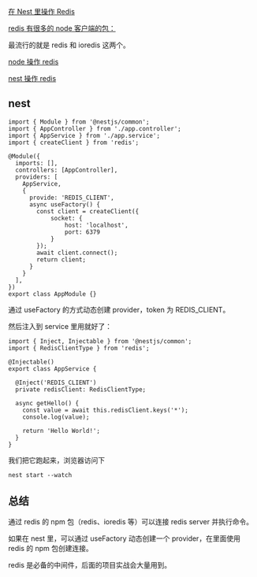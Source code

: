 [在 Nest 里操作 Redis](https://juejin.cn/book/7226988578700525605/section/7229127888937680956)

[redis 有很多的 node 客户端的包：](https://redis.io/resources/clients/#nodejs)

最流行的就是 redis 和 ioredis 这两个。

[node 操作 redis](https://github.com/thinkasany/nestjs-course-code/tree/master/51/redis-node-test)

[nest 操作 redis](https://github.com/thinkasany/nestjs-course-code/tree/master/51/nest-redis)

## nest

```
import { Module } from '@nestjs/common';
import { AppController } from './app.controller';
import { AppService } from './app.service';
import { createClient } from 'redis';

@Module({
  imports: [],
  controllers: [AppController],
  providers: [
    AppService,
    {
      provide: 'REDIS_CLIENT',
      async useFactory() {
        const client = createClient({
            socket: {
                host: 'localhost',
                port: 6379
            }
        });
        await client.connect();
        return client;
      }
    }
  ],
})
export class AppModule {}

```

</pre>
通过 useFactory 的方式动态创建 provider，token 为 REDIS_CLIENT。

然后注入到 service 里用就好了：

```
import { Inject, Injectable } from '@nestjs/common';
import { RedisClientType } from 'redis';

@Injectable()
export class AppService {

  @Inject('REDIS_CLIENT')
  private redisClient: RedisClientType;

  async getHello() {
    const value = await this.redisClient.keys('*');
    console.log(value);

    return 'Hello World!';
  }
}
```

我们把它跑起来，浏览器访问下

```
nest start --watch
```

## 总结

通过 redis 的 npm 包（redis、ioredis 等）可以连接 redis server 并执行命令。

如果在 nest 里，可以通过 useFactory 动态创建一个 provider，在里面使用 redis 的 npm 包创建连接。

redis 是必备的中间件，后面的项目实战会大量用到。
